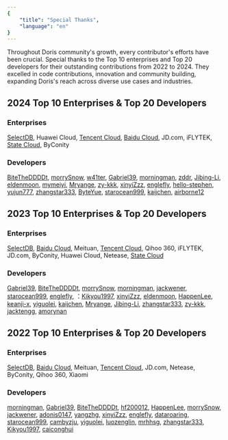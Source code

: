 ```yaml
---
{
    "title": "Special Thanks", 
    "language": "en"
}
---
```


<!-- 
Licensed to the Apache Software Foundation (ASF) under one
or more contributor license agreements.  See the NOTICE file
distributed with this work for additional information
regarding copyright ownership.  The ASF licenses this file
to you under the Apache License,  Version 2.0 (the
"License"); you may not use this file except in compliance
with the License.  You may obtain a copy of the License at

  http://www.apache.org/licenses/LICENSE-2.0

Unless required by applicable law or agreed to in writing, 
software distributed under the License is distributed on an
"AS IS" BASIS,  WITHOUT WARRANTIES OR CONDITIONS OF ANY
KIND,  either express or implied.  See the License for the
specific language governing permissions and limitations
under the License.
-->

Throughout Doris community's growth, every contributor's efforts have been crucial. Special thanks to the Top 10 enterprises and Top 20 developers for their outstanding contributions from 2022 to 2024. They excelled in code contributions, innovation and community building, expanding Doris's reach across diverse use cases and industries.

## 2024 Top 10 Enterprises & Top 20 Developers

### Enterprises

[SelectDB](http://www.selectdb.com), Huawei Cloud, [Tencent Cloud](https://cloud.tencent.com/product/tchoused), [Baidu Cloud](https://cloud.baidu.com/product/palo.html), JD.com, iFLYTEK, [State Cloud](https://www.ctyun.cn/products/mapreduce), ByConity

### Developers

[BiteTheDDDDt](https://github.com/BiteTheDDDDt), [morrySnow](https://github.com/morrySnow), [w41ter](https://github.com/w41ter), [Gabriel39](https://github.com/Gabriel39), [morningman](https://github.com/morningman), [zddr](https://github.com/zddr), [Jibing-Li](https://github.com/Jibing-Li), [eldenmoon](https://github.com/eldenmoon), [mymeiyi](https://github.com/mymeiyi), [Mryange](https://github.com/Mryange), [zy-kkk](https://github.com/zy-kkk), [xinyiZzz](https://github.com/xinyiZzz), [englefly](https://github.com/englefly), [hello-stephen](https://github.com/hello-stephen), [yujun777](https://github.com/yujun777), [zhangstar333](https://github.com/zhangstar333), [ByteYue](https://github.com/ByteYue), [starocean999](https://github.com/starocean999), [kaijchen](https://github.com/kaijchen), [airborne12](https://github.com/airborne12)

## 2023 Top 10 Enterprises & Top 20 Developers

### Enterprises

[SelectDB](http://www.selectdb.com), [Baidu Cloud](https://cloud.baidu.com/product/palo.html), Meituan, [Tencent Cloud](https://cloud.tencent.com/product/tchoused), Qihoo 360, iFLYTEK, JD.com, ByConity, Huawei Cloud, Netease, [State Cloud](https://www.ctyun.cn/products/mapreduce)

### Developers

[Gabriel39](https://github.com/Gabriel39), [BiteTheDDDDt](https://github.com/BiteTheDDDDt), [morrySnow](https://github.com/morrySnow), [morningman](https://github.com/morningman), [jackwener](https://github.com/jackwener), [starocean999](https://github.com/starocean999), [englefly](https://github.com/englefly), ：[Kikyou1997](https://github.com/Kikyou1997), [xinyiZzz](https://github.com/xinyiZzz), [eldenmoon](https://github.com/eldenmoon), [HappenLee](https://github.com/HappenLee), [keanji-x](https://github.com/keanji-x), [yiguolei](https://github.com/yiguolei), [kaijchen](https://github.com/kaijchen), [Mryange](https://github.com/Mryange), [Jibing-Li](https://github.com/Jibing-Li), [zhangstar333](https://github.com/zhangstar333), [zy-kkk](https://github.com/zy-kkk), [jacktengg](https://github.com/jacktengg), [amorynan](https://github.com/amorynan)

## 2022  Top 10 Enterprises & Top 20 Developers

### Enterprises

[SelectDB](http://www.selectdb.com), [Baidu Cloud](https://cloud.baidu.com/product/palo.html), Meituan, [Tencent Cloud](https://cloud.tencent.com/product/tchoused), JD.com, Netease, ByConity, Qihoo 360, Xiaomi

### Developers

[morningman](https://github.com/morningman), [Gabriel39](https://github.com/Gabriel39), [BiteTheDDDDt](https://github.com/BiteTheDDDDt), [hf200012](https://github.com/hf200012), [HappenLee](https://github.com/HappenLee), [morrySnow](https://github.com/morrySnow), [jackwener](https://github.com/jackwener), [adonis0147](https://github.com/adonis0147), [yangzhg](https://github.com/yangzhg), [xinyiZzz](https://github.com/xinyiZzz), [englefly](https://github.com/englefly), [dataroaring](https://github.com/dataroaring), [starocean999](https://github.com/starocean999), [cambyzju](https://github.com/cambyzju), [yiguolei](https://github.com/yiguolei), [luozenglin](https://github.com/luozenglin), [mrhhsg](https://github.com/mrhhsg), [zhangstar333](https://github.com/zhangstar333), [Kikyou1997](https://github.com/Kikyou1997), [caiconghui](https://github.com/caiconghui)